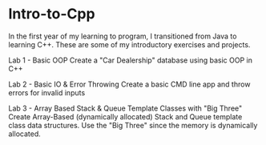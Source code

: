 # Intro-to-Cpp
In the first year of my learning to program, I transitioned from Java to learning C++. These are some of my introductory exercises and projects.


Lab 1 - Basic OOP
  Create a "Car Dealership" database using basic OOP in C++
  
Lab 2 - Basic IO & Error Throwing 
  Create a basic CMD line app and throw errors for invalid inputs
  
Lab 3 - Array Based Stack & Queue Template Classes with "Big Three"
  Create Array-Based (dynamically allocated) Stack and Queue template class data structures. Use the "Big Three" since the memory is dynamically allocated.
  
